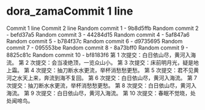 # dora_zamaCommit 1 line
Commit 1 line
Commit 2 line
Random commit 1 - 9b8d5ffb
Random commit 2 - befd37a5
Random commit 3 - 44284d15
Random commit 4 - 5af847a6
Random commit 5 - b784f37c
Random commit 6 - d9735695
Random commit 7 - 095553be
Random commit 8 - 8a73bff0
Random commit 9 - 8825c81c
Random commit 10 - bf8183f6
第 1 次提交：白日依山尽，黄河入海流。
第 2 次提交：会当凌绝顶，一览众山小。
第 3 次提交：床前明月光，疑是地上霜。
第 4 次提交：抽刀断水水更流，举杯消愁愁更愁。
第 5 次提交：君不见黄河之水天上来，奔流到海不复回。
第 6 次提交：白日依山尽，黄河入海流。
第 7 次提交：抽刀断水水更流，举杯消愁愁更愁。
第 8 次提交：白日依山尽，黄河入海流。
第 9 次提交：白日依山尽，黄河入海流。
第 10 次提交：春眠不觉晓，处处闻啼鸟。
